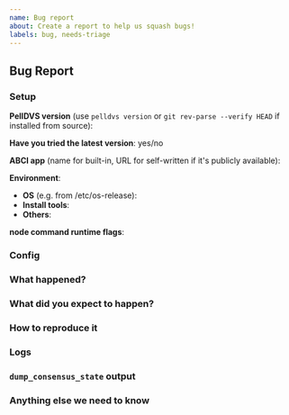 ```yaml
---
name: Bug report
about: Create a report to help us squash bugs!
labels: bug, needs-triage
---
```

<!--

Please fill in as much of the template below as you can.

If you have general questions, please create a new discussion:
https://github.com/0xPellNetwork/pelldvs/discussions

Be ready for followup questions, and please respond in a timely manner. We might
ask you to provide additional logs and data (PellDVS & App).

-->

## Bug Report

### Setup

**PellDVS version** (use `pelldvs version` or `git rev-parse --verify HEAD` if installed from source):

**Have you tried the latest version**: yes/no

**ABCI app** (name for built-in, URL for self-written if it's publicly available):

**Environment**:
- **OS** (e.g. from /etc/os-release):
- **Install tools**:
- **Others**:

**node command runtime flags**:

### Config

<!--

You can paste only the changes you've made.

-->

### What happened?

### What did you expect to happen?

### How to reproduce it

<!--

Provide a description here as minimally and precisely as possible as to how to
reproduce the issue. Ideally only using our kvstore application, as debugging
app chains is not within our team's scope.

-->

### Logs

<!--

Paste a small part showing an error (< 10 lines) or link a pastebin, gist, etc.
containing more of the log file).

-->

### `dump_consensus_state` output

<!--

Please provide the output from the `http://<ip>:<port>/dump_consensus_state` RPC
endpoint for consensus bugs.

-->

### Anything else we need to know

<!--

Is there any additional information not covered by the other sections that would
help us to triage/debug/fix this issue?

-->

